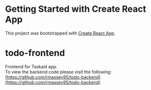 # Getting Started with Create React App

This project was bootstrapped with [Create React App](https://github.com/facebook/create-react-app).


# todo-frontend
Frontend for Taskaid app. <br>
To view the backend code please visit the following: [https://github.com/rmassey95/todo-backend](https://github.com/rmassey95/todo-backend)
